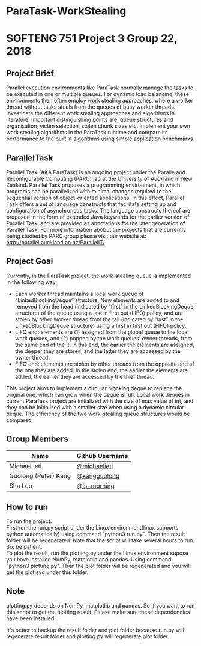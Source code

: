 # ParaTask-WorkStealing
# SOFTENG 751 Project 3 Group 22, 2018

## Project Brief

Parallel execution environments like ParaTask normally manage the tasks to be executed in one or multiple queues. For dynamic load balancing, these environments then often employ work stealing approaches, where a worker thread without tasks steals from the queues of busy worker threads. Investigate the different work stealing approaches and algorithms in literature. Important distinguishing points are: queue structures and organisation, victim selection, stolen chunk sizes etc. Implement your own work stealing algorithms in the ParaTask runtime and compare its performance to the built in algorithms using simple application benchmarks. 

## ParallelTask

Parallel Task (AKA ParaTask) is an ongoing project under the Paralle and Reconfigurable Computing (PARC) lab at the University of Auckland in New Zealand. Parallel Task proposes a programming environment, in which programs can be parallelized with minimal changes required to the sequential version of object-oriented applications. In this effect, Parallel Task offers a set of language constructs that facilitate setting up and configuration of asynchronous tasks. The language constructs thereof are proposed in the form of extended Java keywords for the earlier version of Parallel Task, and are provided as annotations for the later generation of Parallel Task. 
For more information abobut the projects that are currently being studied by PARC group please visit our website at: http://parallel.auckland.ac.nz/ParallelIT/ 

## Project Goal

Currently, in the ParaTask project, the work-stealing queue is implemented in the following way:

* Each worker thread maintains a local work queue of “LinkedBlockingDeque<E>” structure. New elements are added to and removed from the head (indicated by “first” in the LinkedBlockingDeque structure) of the queue using a last in first out (LIFO) policy, and are stolen by other worker thread from the tail (indicated by “last” in the LinkedBlockingDeque structure) using a first in first out (FIFO) policy.
* LIFO end: elements are (1) assigned from the global queue to the local work queues, and (2) popped by the work queues’ owner threads, from the same end of the it. In this end, the earlier the elements are assigned, the deeper they are stored, and the latter they are accessed by the owner thread.
* FIFO end: elements are stolen by other threads from the opposite end of the one they are added. In the stolen end, the earlier the elements are added, the earlier they are accessed by the thief thread.

This project aims to implement a circular blocking deque to replace the original one, which can grow when the deque is full. Local work deques in current ParaTask project are initialized with the size of max value of int, and they can be initialized with a smaller size when using a dynamic circular deque. The efficiency of the two work-stealing queue structures would be compared.


## Group Members
| Name                  | Github Username                                    | 
| --------------------- | -------------------------------------------------- |
| Michael Ieti          | [@michaelieti](https://github.com/michaelieti)     |
| Guolong (Peter) Kang  | [@kangguolong](https://github.com/kangguolong)     |
| Sha Luo               | [@ls-morning](https://github.com/ls-morning)       |

## How to run 

To run the project:  
First run the run.py script under the Linux environment(linux supports python automatically) using command "python3 run.py". Then the result folder will be regenerated. Note that the script will take several hours to run. So, be patient.  
To plot the result, run the plotting.py under the Linux environment supose you have installed NumPy, matplotlib and pandas. Using command "python3 plotting.py". Then the plot folder will be regenerated and you will get the plot.svg under this folder.  

## Note
plotting.py depends on NumPy, matplotlib and pandas. So if you want to run this script to get the plotting result. Please make sure these dependencies have been installed.

It's better to backup the result folder and plot folder because run.py will regenerate result folder and plotting.py will regenerate plot folder.
